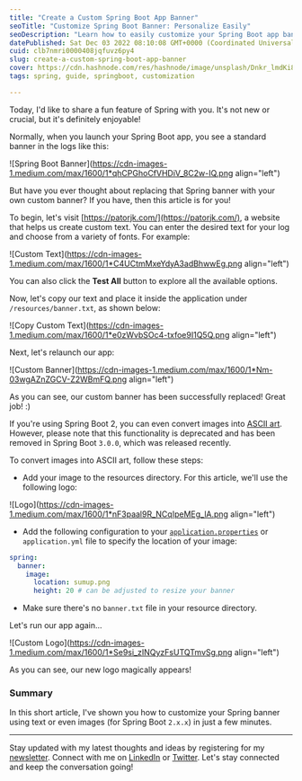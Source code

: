 ```yaml
---
title: "Create a Custom Spring Boot App Banner"
seoTitle: "Customize Spring Boot Banner: Personalize Easily"
seoDescription: "Learn how to easily customize your Spring Boot app banner with custom text or images in just minutes. Personalize your app's look and feel!"
datePublished: Sat Dec 03 2022 08:10:08 GMT+0000 (Coordinated Universal Time)
cuid: clb7nmri0000408jqfuvz6py4
slug: create-a-custom-spring-boot-app-banner
cover: https://cdn.hashnode.com/res/hashnode/image/unsplash/Dnkr_lmdKi8/upload/v1669959141692/4QitOw44k.jpeg
tags: spring, guide, springboot, customization

---
```



Today, I'd like to share a fun feature of Spring with you. It's not new or crucial, but it's definitely enjoyable!

Normally, when you launch your Spring Boot app, you see a standard banner in the logs like this:

![Spring Boot Banner](https://cdn-images-1.medium.com/max/1600/1*qhCPGhoCfVHDiV_8C2w-IQ.png align="left")

But have you ever thought about replacing that Spring banner with your own custom banner? If you have, then this article is for you!

To begin, let's visit [https://patorjk.com/](https://patorjk.com/), a website that helps us create custom text. You can enter the desired text for your log and choose from a variety of fonts. For example:

![Custom Text](https://cdn-images-1.medium.com/max/1600/1*C4UCtmMxeYdyA3adBhwwEg.png align="left")

You can also click the **Test All** button to explore all the available options.

Now, let's copy our text and place it inside the application under `/resources/banner.txt`, as shown below:

![Copy Custom Text](https://cdn-images-1.medium.com/max/1600/1*e0zWvbSOc4-txfoe9I1Q5Q.png align="left")

Next, let's relaunch our app:

![Custom Banner](https://cdn-images-1.medium.com/max/1600/1*Nm-03wgAZnZGCV-Z2WBmFQ.png align="left")

As you can see, our custom banner has been successfully replaced! Great job! :)

If you're using Spring Boot 2, you can even convert images into [ASCII art](https://en.wikipedia.org/wiki/ASCII_art). However, please note that this functionality is deprecated and has been removed in Spring Boot `3.0.0`, which was released recently.

To convert images into ASCII art, follow these steps:

* Add your image to the resources directory. For this article, we'll use the following logo:
    

![Logo](https://cdn-images-1.medium.com/max/1600/1*nF3paal9R_NCqIpeMEg_lA.png align="left")

* Add the following configuration to your [`application.properties`](http://application.properties) or `application.yml` file to specify the location of your image:
    

```yaml
spring:
  banner:
    image:
      location: sumup.png
      height: 20 # can be adjusted to resize your banner
```

* Make sure there's no `banner.txt` file in your resource directory.
    

Let's run our app again...

![Custom Logo](https://cdn-images-1.medium.com/max/1600/1*Se9si_zINQyzFsUTQTmvSg.png align="left")

As you can see, our new logo magically appears!

### Summary

In this short article, I've shown you how to customize your Spring banner using text or even images (for Spring Boot `2.x.x`) in just a few minutes.

---

Stay updated with my latest thoughts and ideas by registering for my [newsletter](https://yonatankarp.com/newsletter). Connect with me on [LinkedIn](https://www.linkedin.com/in/yonatankarp/) or [Twitter](https://twitter.com/yonatan_karp). Let's stay connected and keep the conversation going!
